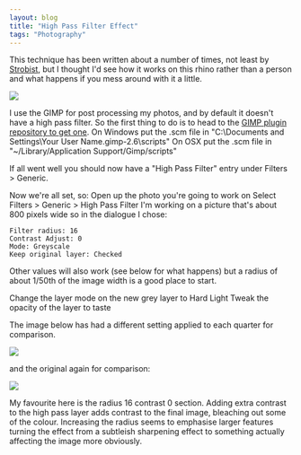 ```yaml
---
layout: blog
title: "High Pass Filter Effect"
tags: "Photography"
---
```


This technique has been written about a number of times, not least by [Strobist](http://strobist.blogspot.com/2010/02/after-light-high-pass-post-production.html), but I thought I'd see how it works on this rhino rather than a person and what happens if you mess around with it a little.

![](https://photos.smugmug.com/photos/i-6dXmf65/0/82747c80/O/i-6dXmf65.jpg)

I use the GIMP for post processing my photos, and by default it doesn't have a high pass filter. So the first thing to do is to head to the [GIMP plugin repository to get one](http://registry.gimp.org/node/7385).
On Windows put the .scm file in "C:\Documents and Settings\Your User Name\.gimp-2.6\scripts"
On OSX put the .scm file in "~/Library/Application Support/Gimp/scripts"

If all went well you should now have a "High Pass Filter" entry under Filters > Generic.

Now we're all set, so:
Open up the photo you're going to work on
Select Filters > Generic > High Pass Filter
I'm working on a picture that's about 800 pixels wide so in the dialogue I chose:

    Filter radius: 16
    Contrast Adjust: 0
    Mode: Greyscale
    Keep original layer: Checked


Other values will also work (see below for what happens) but a radius of about 1/50th of the image width is a good place to start.

Change the layer mode on the new grey layer to Hard Light
Tweak the opacity of the layer to taste

The image below has had a different setting applied to each quarter for comparison.

![](https://photos.smugmug.com/photos/i-Dd7SKG6/0/7f471efc/O/i-Dd7SKG6.jpg)

and the original again for comparison:

![](https://photos.smugmug.com/photos/i-6dXmf65/0/82747c80/O/i-6dXmf65.jpg)

My favourite here is the radius 16 contrast 0 section. Adding extra contrast to the high pass layer adds contrast to the final image, bleaching out some of the colour. Increasing the radius seems to emphasise larger features turning the effect from a subtleish sharpening effect to something actually affecting the image more obviously.
